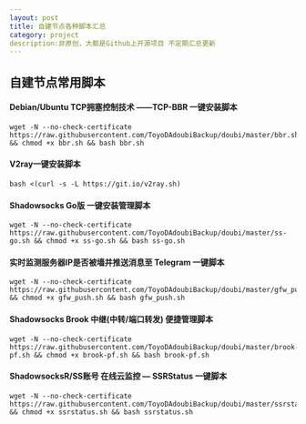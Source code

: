 ```yaml
---
layout: post
title: 自建节点各种脚本汇总
category: project
description:非原创，大都是Github上开源项目 不定期汇总更新
---
```

## 自建节点常用脚本
#### Debian/Ubuntu TCP拥塞控制技术 ——TCP-BBR 一键安装脚本
```
wget -N --no-check-certificate https://raw.githubusercontent.com/ToyoDAdoubiBackup/doubi/master/bbr.sh && chmod +x bbr.sh && bash bbr.sh
```
#### V2ray一键安装脚本
```
bash <(curl -s -L https://git.io/v2ray.sh)
```
####  Shadowsocks Go版 一键安装管理脚本
```
wget -N --no-check-certificate https://raw.githubusercontent.com/ToyoDAdoubiBackup/doubi/master/ss-go.sh && chmod +x ss-go.sh && bash ss-go.sh
```
#### 实时监测服务器IP是否被墙并推送消息至 Telegram 一键脚本
```
wget -N --no-check-certificate https://raw.githubusercontent.com/ToyoDAdoubiBackup/doubi/master/gfw_push.sh && chmod +x gfw_push.sh && bash gfw_push.sh
```
#### Shadowsocks Brook 中继(中转/端口转发) 便捷管理脚本
```
wget -N --no-check-certificate https://raw.githubusercontent.com/ToyoDAdoubiBackup/doubi/master/brook-pf.sh && chmod +x brook-pf.sh && bash brook-pf.sh
```

####  ShadowsocksR/SS账号 在线云监控 — SSRStatus 一键脚本
```
wget -N --no-check-certificate https://raw.githubusercontent.com/ToyoDAdoubiBackup/doubi/master/ssrstatus.sh && chmod +x ssrstatus.sh && bash ssrstatus.sh
```